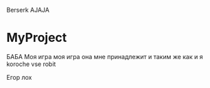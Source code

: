Berserk AJAJA
   # MyProject
БАБА
Моя игра моя игра она мне принадлежит и таким же как и я 
koroche vse robit

Егор лох
